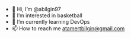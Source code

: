 - 👋 Hi, I’m @abilgin97
- 👀 I’m interested in basketball
- 🌱 I’m currently learning DevOps
- 📫 How to reach me atamertbilgin@gmail.com

<!---
abilgin97/abilgin97 is a ✨ special ✨ repository because its `README.md` (this file) appears on your GitHub profile.
You can click the Preview link to take a look at your changes.
--->

